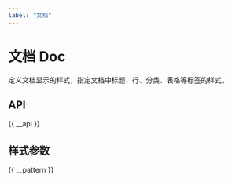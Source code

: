 ```yaml
---
label: "文档"
---
```


# 文档 Doc

定义文档显示的样式，指定文档中标题、行、分类、表格等标签的样式。

## API

{{ __api }}

## 样式参数

{{ __pattern }}
